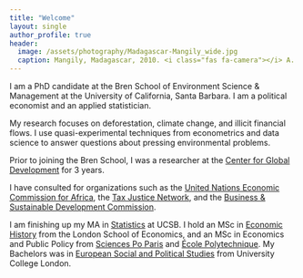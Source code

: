 ```yaml
---
title: "Welcome"
layout: single
author_profile: true
header:
  image: /assets/photography/Madagascar-Mangily_wide.jpg
  caption: Mangily, Madagascar, 2010. <i class="fas fa-camera"></i> A. Lépissier
---
```


I am a PhD candidate at the Bren School of Environment Science & Management at the University of California, Santa Barbara. I am a political economist and an applied statistician.

My research focuses on deforestation, climate change, and illicit financial flows. I use quasi-experimental techniques from econometrics and data science to answer questions about pressing environmental problems.

Prior to joining the Bren School, I was a researcher at the [Center for Global Development](https://www.cgdev.org/) for 3 years.

I have consulted for organizations such as the [United Nations Economic Commission for Africa](https://www.uneca.org/), the [Tax Justice Network](https://www.taxjustice.net/), and the [Business & Sustainable Development Commission](http://businesscommission.org/).

I am finishing up my MA in [Statistics](https://www.pstat.ucsb.edu/) at UCSB. I hold an MSc in [Economic History](http://www.lse.ac.uk/Economic-History) from the London School of Economics, and an MSc in Economics and Public Policy from [Sciences Po Paris](https://www.sciencespo.fr/public/en.html) and [École Polytechnique](https://www.polytechnique.edu/en). My Bachelors was in [European Social and Political Studies](https://www.ucl.ac.uk/european-international-social-political-studies/) from University College London.
